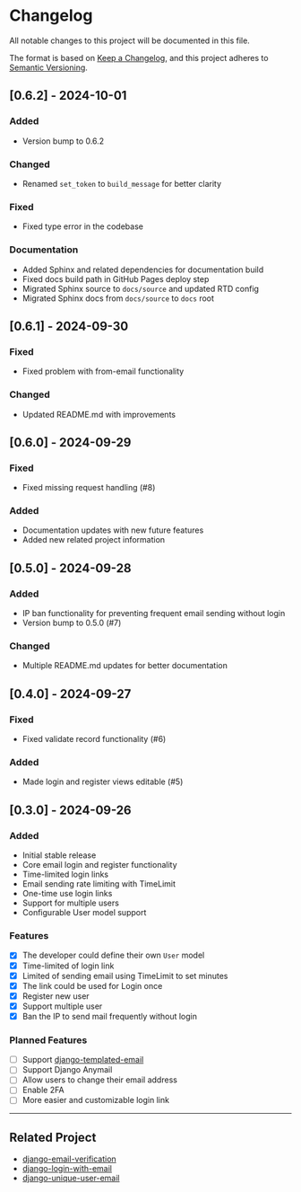 # Changelog

All notable changes to this project will be documented in this file.

The format is based on [Keep a Changelog](https://keepachangelog.com/en/1.0.0/),
and this project adheres to [Semantic Versioning](https://semver.org/spec/v2.0.0.html).

## [0.6.2] - 2024-10-01

### Added
- Version bump to 0.6.2

### Changed
- Renamed `set_token` to `build_message` for better clarity

### Fixed
- Fixed type error in the codebase

### Documentation
- Added Sphinx and related dependencies for documentation build
- Fixed docs build path in GitHub Pages deploy step
- Migrated Sphinx source to `docs/source` and updated RTD config
- Migrated Sphinx docs from `docs/source` to `docs` root

## [0.6.1] - 2024-09-30

### Fixed
- Fixed problem with from-email functionality

### Changed
- Updated README.md with improvements

## [0.6.0] - 2024-09-29

### Fixed
- Fixed missing request handling (#8)

### Added
- Documentation updates with new future features
- Added new related project information

## [0.5.0] - 2024-09-28

### Added
- IP ban functionality for preventing frequent email sending without login
- Version bump to 0.5.0 (#7)

### Changed
- Multiple README.md updates for better documentation

## [0.4.0] - 2024-09-27

### Fixed
- Fixed validate record functionality (#6)

### Added
- Made login and register views editable (#5)

## [0.3.0] - 2024-09-26

### Added
- Initial stable release
- Core email login and register functionality
- Time-limited login links
- Email sending rate limiting with TimeLimit
- One-time use login links
- Support for multiple users
- Configurable User model support

### Features
- [x] The developer could define their own `User` model
- [x] Time-limited of login link
- [x] Limited of sending email using TimeLimit to set minutes
- [x] The link could be used for Login once
- [x] Register new user
- [x] Support multiple user
- [x] Ban the IP to send mail frequently without login

### Planned Features
- [ ] Support [django-templated-email](https://github.com/vintasoftware/django-templated-email)
- [ ] Support Django Anymail
- [ ] Allow users to change their email address
- [ ] Enable 2FA
- [ ] More easier and customizable login link

---

## Related Project

- [django-email-verification](https://github.com/LeoneBacciu/django-email-verification)
- [django-login-with-email](https://github.com/wsvincent/django-login-with-email)
- [django-unique-user-email](https://github.com/carltongibson/django-unique-user-email)